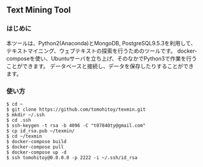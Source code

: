 ## Text Mining Tool

### はじめに
本ツールは、Python2(Anaconda)とMongoDB, PostgreSQL9.5.3を利用して、テキストマイニング、ウェブテキストの探索を行うためのツールです。
docker-composeを使い、Ubuntuサーバを立ち上げ、そのなかでPython3で作業を行うことができます。
データベースと接続し、データを保存したりすることができます。

### 使い方
```
$ cd ~
$ git clone https://github.com/tomohitoy/texmin.git
$ mkdir ~/.ssh
$ cd .ssh
$ ssh-keygen -t rsa -b 4096 -C "t07840ty@gmail.com"
$ cp id_rsa.pub ~/texmin/
$ cd ~/texmin
$ docker-compose build
$ docker-compose pull
$ docker-compose up -d
$ ssh tomohitoy@0.0.0.0 -p 2222 -i ~/.ssh/id_rsa
```

